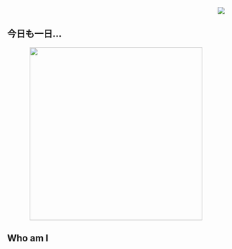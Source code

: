 <div align="right">
  <img src="https://komarev.com/ghpvc/?username=Sanchi7412&style=for-the-badge" />
</div>

## 今日も一日...
<div align="center">
    <img src="https://media3.giphy.com/media/v1.Y2lkPTc5MGI3NjExc3pwZTk5MmlqZmVkYzFnMDMyaTY0NXFhdWFqeGw5dWo5aW5heWZrcyZlcD12MV9pbnRlcm5hbF9naWZfYnlfaWQmY3Q9Zw/lJNoBCvQYp7nq/giphy.webp" width="400" />
</div>

## Who am I



